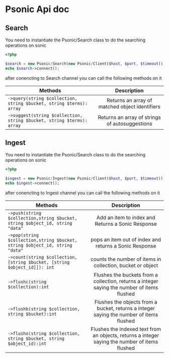 # Psonic Api doc

## Search

You need to instantiate the Psonic/Search class to do the searching operations on sonic

```php
<?php

$search = new Psonic/Search(new Psonic/Client($host, $port, $timeout));
echo $search->connect();
```

after conencting to Search channel you can call the following methods on it

| Methods                                                               |                  Description                   |
| --------------------------------------------------------------------- | :--------------------------------------------: |
| `->query(string $collection, string $bucket, string $terms): array`   | Returns an array of matched object identifiers |
| `->suggest(string $collection, string $bucket, string $terms): array` | Returns an array of strings of autosuggestions |

## Ingest

You need to instantiate the Psonic/Search class to do the searching operations on sonic

```php
<?php

$ingest = new Psonic/Ingest(new Psonic/Client($host, $port, $timeout));
echo $ingest->connect();
```

after conencting to Ingest channel you can call the following methods on it

| Methods                                                                      |                                          Description                                           |
| ---------------------------------------------------------------------------- | :--------------------------------------------------------------------------------------------: |
| `->push(string $collection,string $bucket, string $object_id, string "data"` |                       Add an item to index and Returns a Sonic Response                        |
| `->pop(string $collection,string $bucket, string $object_id, string "data"`  |                     pops an item out of index and returns a Sonic Response                     |
| `->count(string $collection,[string $bucket, [string $object_id]]): int`     |                   counts the number of items in collection, bucket or object                   |
| `->flushc(string $collection):int`                                           |  Flushes the buckets from a collection, returns a integer saying the number of items flushed   |
| `->flushb(string $collection, string $bucket):int`                           |    Flushes the objects from a bucket, returns a integer saying the number of items flushed     |
| `->flusho(string $collection, string $bucket, string $object_id):int`        | Flushes the indexed text from an objects, returns a integer saying the number of items flushed |
